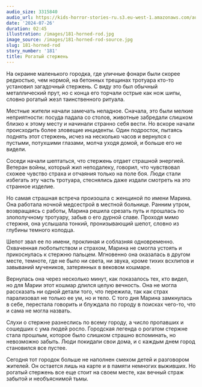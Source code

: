 ```yaml
---
audio_size: 3315840
audio_url: https://kids-horror-stories-ru.s3.eu-west-1.amazonaws.com/audio/181-horned-rod.mp3
date: '2024-07-26'
duration: 02:45
illustration: /images/181-horned-rod.jpg
image_source: /images/181-horned-rod-source.jpg
slug: 181-horned-rod
story_number: '181'
title: Рогатый стержень
---
```


На окраине маленького городка, где уличные фонари были скорее редкостью, чем нормой, на бетонных трещинах тротуара кто-то установил загадочный стержень. С виду это был обычный металлический прут, но с конца его торчали острые как нож шипы, словно рогатый жезл таинственного ритуала.

Местные жители начали замечать неладное. Сначала, это были мелкие неприятности: посуда падала со столов, животные забредали слишком близко к этому месту и начинали странно себя вести. Но вскоре начали происходить более зловещие инциденты. Один подросток, пытаясь поднять этот стержень, исчез на несколько часов и вернулся с пустыми, потухшими глазами, молча уходя домой, и больше его не видели.

Соседи начали шептаться, что стержень отдает страшной энергией. Ветеран войны, который жил неподалеку, говорил, что чувствовал схожее чувство страха и отчаяния только на поле боя. Люди стали избегать эту часть тротуара, стеснялись даже издали смотреть на это странное изделие. 

Но самая страшная встреча произошла с женщиной по имени Марина. Она работала ночной медсестрой в местной больнице. Ранним утром, возвращаясь с работы, Марина решила срезать путь и прошлась по злополучному тротуару, забыв о его дурной славе. Проходя мимо стержня, она услышала тонкий, пронизывающий шепот, словно из глубины темного колодца.

Шепот звал ее по имени, проклиная и соблазняя одновременно. Охваченная любопытством и страхом, Марина не смогла устоять и прикоснулась к стержню пальцем. Мгновенно она оказалась в другом месте, темноте, где не было ни света, ни звука, кроме тихих всхлипов и завываний мучеников, затерянных в вековом кошмаре.

Вернулась она через несколько минут, как показалось тех, кто видел, но для Марии этот кошмар длился целую вечность. Она не могла рассказать ни одной детали того, что пережила, так как страх парализовал не только ее ум, но и тело. С того дня Марина замкнулась в себе, перестала говорить и блуждала по городу в поисках чего-то, что и сама не могла назвать.

Слухи о стержне разнеслись по всему городу, а число пропавших и сошедших с ума людей росло. Городская легенда о рогатом стержне стала прошлым, которое было слишком страшно вспоминать, но невозможно забыть. Люди покидали свои дома, и с каждым днем город становился все пустее.

Сегодня тот городок больше не наполнен смехом детей и разговором жителей. Он остается лишь на карте и в памяти немногих выживших. Но рогатый стержень все еще стоит на своем месте, как вечный страж забытой и необъяснимой тьмы.